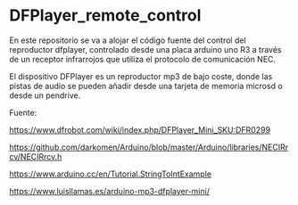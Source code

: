 # DFPlayer_remote_control

En este repositorio se va a alojar el código fuente del control del reproductor dfplayer, 
controlado desde una placa arduino uno R3 a través de un receptor infrarrojos que utiliza
el protocolo de comunicación NEC.

El dispositivo DFPlayer es un reproductor mp3 de bajo coste, donde las pistas de audio
se pueden añadir desde una tarjeta de memoria microsd o desde un pendrive. 

Fuente:

https://www.dfrobot.com/wiki/index.php/DFPlayer_Mini_SKU:DFR0299

https://github.com/darkomen/Arduino/blob/master/Arduino/libraries/NECIRrcv/NECIRrcv.h

https://www.arduino.cc/en/Tutorial.StringToIntExample

https://www.luisllamas.es/arduino-mp3-dfplayer-mini/
